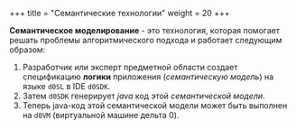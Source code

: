 +++
title = "Семантические технологии"
weight = 20
+++

**Семантическое моделирование** - это технология, которая помогает решать проблемы алгоритмического подхода и работает следующим образом:

1. Разработчик или эксперт предметной области создает спецификацию **логики** приложения (_семантическую модель_) на языке `d0SL` в IDE `d0SDK`.
2. Затем `d0SDK` генерирует _java_ код этой _семантической модели_.
3. Теперь java-код этой семантической модели может быть выполнен на `d0VM` (виртуальной машине дельта 0).
